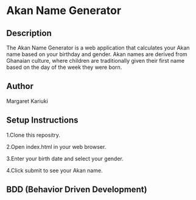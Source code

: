 # Akan Name Generator
## Description
The Akan Name Generator is a web application that calculates your Akan name based on your birthday and gender. Akan names are derived from Ghanaian culture, where children are traditionally given their first name based on the day of the week they were born.

## Author
Margaret Kariuki
## Setup Instructions
1.Clone this repositry.

2.Open index.html in your web browser.

3.Enter your birth date and select your gender.

4.Click submit to see your Akan name.
## BDD (Behavior Driven Development)



